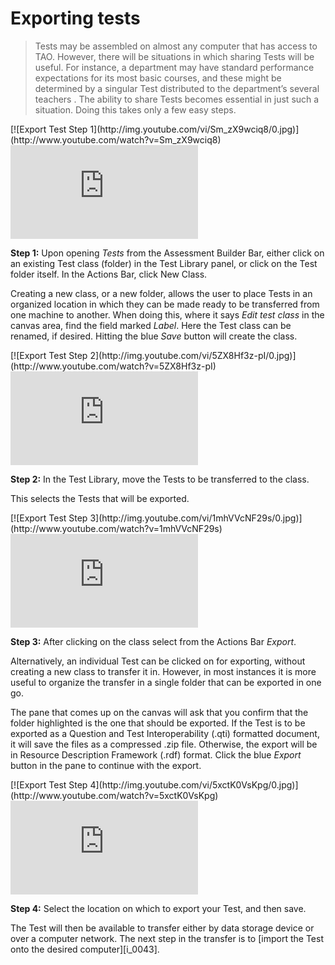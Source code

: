 # Exporting tests

>Tests may be assembled on almost any computer that has access to TAO. However, there will be situations in which sharing Tests will be useful. For instance, a department may have standard performance expectations for its most basic courses, and these might be determined by a singular Test distributed to the department’s several teachers . The ability to share Tests becomes essential in just such a situation. Doing this takes only a few easy steps.

<div class="hidden-video">
[![Export Test Step 1](http://img.youtube.com/vi/Sm_zX9wciq8/0.jpg)](http://www.youtube.com/watch?v=Sm_zX9wciq8)
</div>

<div class='embed-container'><iframe src="https://www.youtube.com/embed/Sm_zX9wciq8?rel=0" frameborder="0" allowfullscreen="true"></iframe></div>

**Step 1:** Upon opening *Tests* from the Assessment Builder Bar, either click on an existing Test class (folder) in the Test Library panel, or click on the Test folder itself. In the Actions Bar, click New Class. 

Creating a new class, or a new folder, allows the user to place Tests in an organized location in which they can be made ready to be transferred from one machine to another. When doing this, where it says *Edit test class* in the canvas area, find the field marked *Label*. Here the Test class can be renamed, if desired.  Hitting the blue *Save* button will create the class.

<div class="hidden-video">
[![Export Test Step 2](http://img.youtube.com/vi/5ZX8Hf3z-pI/0.jpg)](http://www.youtube.com/watch?v=5ZX8Hf3z-pI)
</div>

<div class='embed-container'><iframe src="https://www.youtube.com/embed/5ZX8Hf3z-pI?rel=0" frameborder="0" allowfullscreen="true"></iframe></div>

**Step 2:** In the Test Library, move the Tests to be transferred to the class.

This selects the Tests that will be exported.

<div class="hidden-video">
[![Export Test Step 3](http://img.youtube.com/vi/1mhVVcNF29s/0.jpg)](http://www.youtube.com/watch?v=1mhVVcNF29s)
</div>

<div class='embed-container'><iframe src="https://www.youtube.com/embed/1mhVVcNF29s?rel=0" frameborder="0" allowfullscreen="true"></iframe></div>

**Step 3:** After clicking on the class select from the Actions Bar *Export*.

Alternatively, an individual Test can be clicked on for exporting, without creating a new class to transfer it in. However, in most instances it is more useful to organize the transfer in a single folder that can be exported in one go.

The pane that comes up on the canvas will ask that you confirm that the folder highlighted is the one that should be exported. If the Test is to be exported as a Question and Test Interoperability (.qti) formatted document, it will save the files as a compressed .zip file. Otherwise, the export will be in Resource Description Framework (.rdf) format. Click the blue *Export* button in the pane to continue with the export.

<div class="hidden-video">
[![Export Test Step 4](http://img.youtube.com/vi/5xctK0VsKpg/0.jpg)](http://www.youtube.com/watch?v=5xctK0VsKpg)
</div>

<div class='embed-container'><iframe src="https://www.youtube.com/embed/5xctK0VsKpg?rel=0" frameborder="0" allowfullscreen="true"></iframe></div>

**Step 4:** Select the location on which to export your Test, and then save.

The Test will then be available to transfer either by data storage device or over a computer network. The next step in the transfer is to [import the Test onto the desired computer][i_0043].
